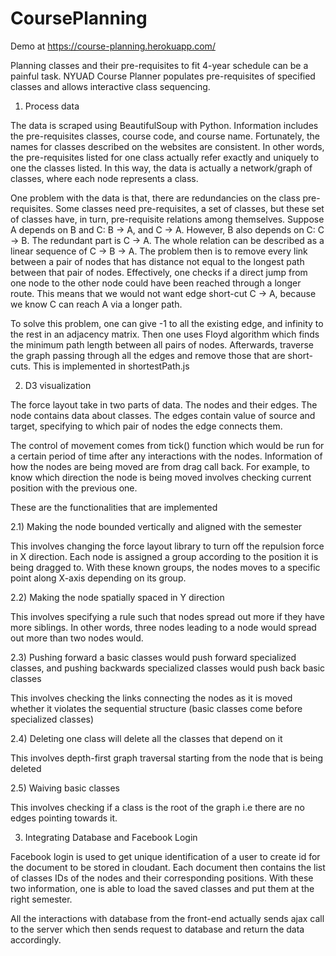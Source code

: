 CoursePlanning
==============
Demo at https://course-planning.herokuapp.com/

Planning classes and their pre-requisites to fit 4-year schedule can be a painful task. NYUAD Course Planner populates pre-requisites of specified classes and allows interactive class sequencing.

1) Process data

The data is scraped using BeautifulSoup with Python. Information includes the pre-requisites classes, course code, and course name. Fortunately, the names for classes described on the websites are consistent. In other words, the pre-requisites listed for one class actually refer exactly and uniquely to one the classes listed. In this way, the data is actually a network/graph of classes, where each node represents a class.

One problem with the data is that, there are redundancies on the class pre-requisites. Some classes need pre-requisites, a set of classes, but these set of classes have, in turn, pre-requisite relations among themselves. Suppose A depends on B and C:  B -> A, and C -> A. However, B also depends on C: C -> B. The redundant part is C -> A. The whole relation can be described as a linear sequence of C -> B -> A. The problem then is to remove every link between a pair of nodes that has distance not equal to the longest path between that pair of nodes. Effectively, one checks if a direct jump from one node to the other node could have been reached through a longer route. This means that we would not want edge short-cut C -> A, because we know C can reach A via a longer path.

To solve this problem, one can give -1 to all the existing edge, and infinity to the rest in an adjacency matrix. Then one uses Floyd algorithm which finds the minimum path length between all pairs of nodes. Afterwards, traverse the graph passing through all the edges and remove those that are short-cuts. This is implemented in shortestPath.js

2) D3 visualization

The force layout take in two parts of data. The nodes and their edges. The node contains data about classes. The edges contain value of source and target, specifying to which pair of nodes the edge connects them. 

The control of movement comes from tick() function which would be run for a certain period of time after any interactions with the nodes. Information of how the nodes are being moved are from drag call back. For example, to know which direction the node is being moved involves checking current position with the previous one.

These are the functionalities that are implemented

2.1) Making the node bounded vertically and aligned with the semester

This involves changing the force layout library to turn off the repulsion force in X direction. Each node is assigned a group according to the position it is being dragged to. With these known groups, the nodes moves to a specific point along X-axis depending on its group.

2.2) Making the node spatially spaced in Y direction

This involves specifying a rule such that nodes spread out more if they have more siblings. In other words, three nodes leading to a node would spread out more than two nodes would. 

2.3) Pushing forward a basic classes would push forward  specialized classes, and pushing backwards specialized classes would push back basic classes

This involves checking the links connecting the nodes as it is moved whether it violates the sequential structure (basic classes come before specialized classes)

2.4) Deleting one class will delete all the classes that depend on it

This involves depth-first graph traversal starting from the node that is being deleted

2.5) Waiving basic classes

This involves checking if a class is the root of the graph i.e there are no edges pointing towards it.

3) Integrating Database and Facebook Login

Facebook login is used to get unique identification of a user to create id for the document to be stored in cloudant. Each document then contains the list of classes IDs of the nodes and their corresponding positions. With these two information, one is able to load the saved classes and put them at the right semester.

All the interactions with database from the front-end actually sends ajax call to the server which then sends request to database and return the data accordingly. 

